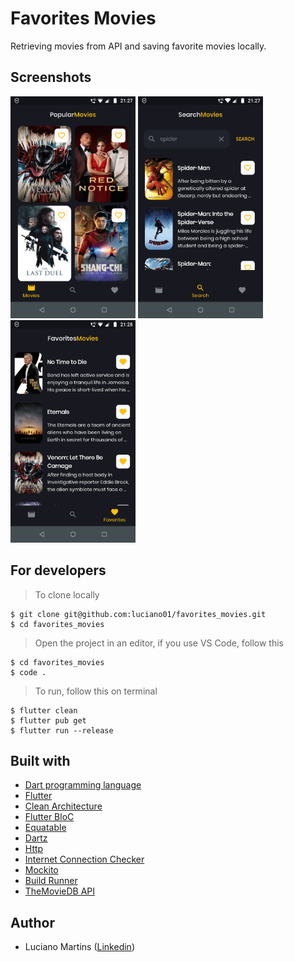 # Favorites Movies
Retrieving movies from API and saving favorite movies locally.

## Screenshots
<p float="left">
  <img width="200" src="https://github.com/luciano01/favorites_movies/blob/master/assets/screenshots/Popular.png"> <img width="200" src="https://github.com/luciano01/favorites_movies/blob/master/assets/screenshots/Search.png"> <img width="200" src="https://github.com/luciano01/favorites_movies/blob/master/assets/screenshots/Favorites.png">
</p>

## For developers
> To clone locally
```
$ git clone git@github.com:luciano01/favorites_movies.git
$ cd favorites_movies
```
> Open the project in an editor, if you use VS Code, follow this
```
$ cd favorites_movies
$ code .
```

> To run, follow this on terminal
```
$ flutter clean
$ flutter pub get
$ flutter run --release
```

## Built with
- [Dart programming language](https://dart.dev/)
- [Flutter](https://flutter.dev/)
- [Clean Architecture](https://blog.cleancoder.com/uncle-bob/2012/08/13/the-clean-architecture.html)
- [Flutter BloC](https://pub.dev/packages/flutter_bloc)
- [Equatable](https://pub.dev/packages/equatable)
- [Dartz](https://pub.dev/packages/dartz)
- [Http](https://pub.dev/packages/http)
- [Internet Connection Checker](https://pub.dev/packages/internet_connection_checker)
- [Mockito](https://pub.dev/packages/mockito)
- [Build Runner](https://pub.dev/packages/build_runner)
- [TheMovieDB API](https://www.themoviedb.org/documentation/api)

## Author
- Luciano Martins ([Linkedin](https://br.linkedin.com/in/luciano01))
